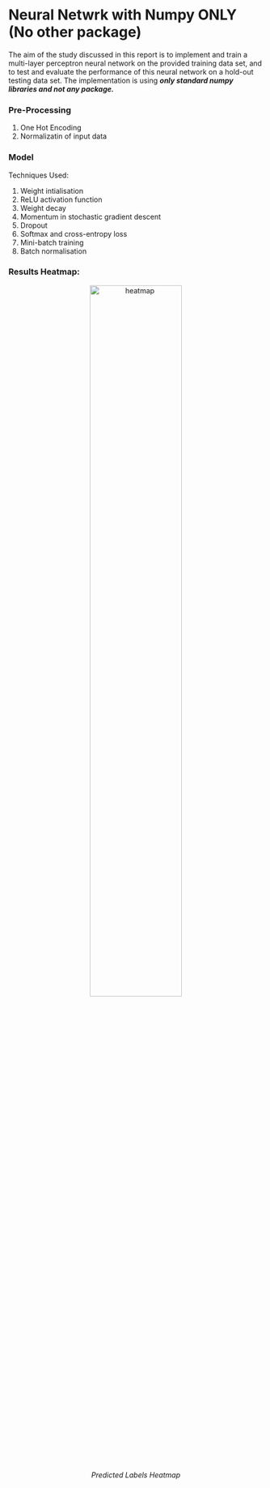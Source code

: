 # Neural Netwrk with Numpy ONLY (No other package)

The aim of the study discussed in this report is to implement and train a multi-layer perceptron neural network on the provided training data set, and to test and evaluate the performance of this neural network on a hold-out testing data set. The implementation is using ***only standard numpy libraries and not any package.***

### Pre-Processing
1. One Hot Encoding
2. Normalizatin of input data

### Model
Techniques Used:
1. Weight intialisation
2. ReLU activation function
3. Weight decay
4. Momentum in stochastic gradient descent
5. Dropout
6. Softmax and cross-entropy loss
7. Mini-batch training
8. Batch normalisation

### Results Heatmap:
<p align="center">
  <img src="results-heatmap.png" width="60%" alt="heatmap">
  <br/>
  <i>Predicted Labels Heatmap</i>
</p>
